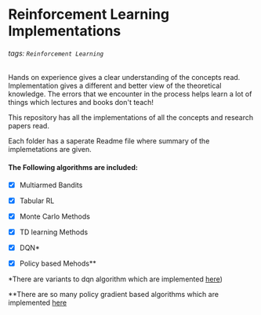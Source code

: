 # Reinforcement Learning Implementations

###### tags: `Reinforcement Learning`

Hands on experience gives a clear understanding of the concepts read. Implementation gives a different and better view of the theoretical knowledge.
The errors that we encounter in the process helps learn a lot of things which lectures and books don't teach!

This repository has all the implementations of all the concepts and research papers read.

Each folder has a saperate Readme file where summary of the implemetations are given.

#### The Following algorithms are included:

- [x] Multiarmed Bandits
- [x] Tabular RL
- [x] Monte Carlo Methods
- [x] TD learning Methods
- [x] DQN* 
- [x] Policy based Mehods**


*There are variants to dqn algorithm which are implemented [here](https://github.com/Sushant-ctrl/DQN-Algorithms))

**There are so many policy gradient based algorithms which are implemented [here](https://github.com/Sushant-ctrl/PolicyGradient-Based-RL)